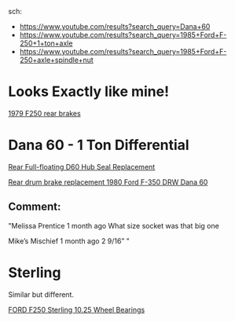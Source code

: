 sch:
- https://www.youtube.com/results?search_query=Dana+60
- https://www.youtube.com/results?search_query=1985+Ford+F-250+1+ton+axle
- https://www.youtube.com/results?search_query=1985+Ford+F-250+axle+spindle+nut

# Looks Exactly like mine!
[1979 F250 rear brakes](https://youtu.be/lP9q2wzYUt8)

# Dana 60 - 1 Ton Differential
[Rear Full-floating D60 Hub Seal Replacement](https://youtu.be/8Zqnmj343zY)

[Rear drum brake replacement 1980 Ford F-350 DRW Dana 60](https://youtu.be/unsbovk-pYU)

## Comment:
"Melissa Prentice
1 month ago
What size socket was that big one

Mike’s Mischief
1 month ago
2 9/16”
"


# Sterling
Similar but different.

[FORD F250 Sterling 10.25 Wheel Bearings](https://youtu.be/lK86-aYNBQg)
